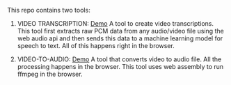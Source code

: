 This repo contains two tools:

1. VIDEO TRANSCRIPTION: [Demo](https://toolify-seven.vercel.app/) A tool to create video transcriptions. This tool first extracts raw PCM
data from any audio/video file using the web audio api and then sends this data to a machine learning model for speech to text. All of this
happens right in the browser.

2. VIDEO-TO-AUDIO: [Demo](https://toolify-seven.vercel.app/video-to-audio) A tool that converts video to audio file. All the processing
happens in the browser. This tool uses web assembly to run ffmpeg in the browser.
